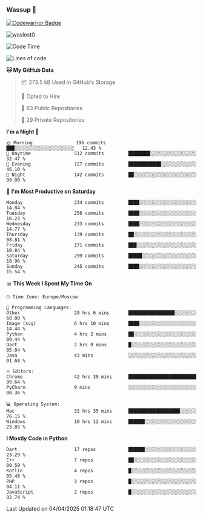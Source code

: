 ### Wassup 👋

[![Codewarrior Badge](https://www.codewars.com/users/waslost/badges/small)](https://www.codewars.com/users/waslost)

<p align="left"> <img src="https://komarev.com/ghpvc/?username=waslost0" alt="waslost0" /></p>

<!--START_SECTION:waka-->
![Code Time](http://img.shields.io/badge/Code%20Time-5%2C532%20hrs%2033%20mins-blue)

![Lines of code](https://img.shields.io/badge/From%20Hello%20World%20I%27ve%20Written-1.6%20million%20lines%20of%20code-blue)

**🐱 My GitHub Data** 

> 📦 273.5 kB Used in GitHub's Storage 
 > 
> 💼 Opted to Hire
 > 
> 📜 63 Public Repositories 
 > 
> 🔑 29 Private Repositories 
 > 
**I'm a Night 🦉** 

```text
🌞 Morning                196 commits         ███░░░░░░░░░░░░░░░░░░░░░░   12.43 % 
🌆 Daytime                512 commits         ████████░░░░░░░░░░░░░░░░░   32.47 % 
🌃 Evening                727 commits         ████████████░░░░░░░░░░░░░   46.10 % 
🌙 Night                  142 commits         ██░░░░░░░░░░░░░░░░░░░░░░░   09.00 % 
```
📅 **I'm Most Productive on Saturday** 

```text
Monday                   234 commits         ████░░░░░░░░░░░░░░░░░░░░░   14.84 % 
Tuesday                  256 commits         ████░░░░░░░░░░░░░░░░░░░░░   16.23 % 
Wednesday                233 commits         ████░░░░░░░░░░░░░░░░░░░░░   14.77 % 
Thursday                 139 commits         ██░░░░░░░░░░░░░░░░░░░░░░░   08.81 % 
Friday                   171 commits         ███░░░░░░░░░░░░░░░░░░░░░░   10.84 % 
Saturday                 299 commits         █████░░░░░░░░░░░░░░░░░░░░   18.96 % 
Sunday                   245 commits         ████░░░░░░░░░░░░░░░░░░░░░   15.54 % 
```


📊 **This Week I Spent My Time On** 

```text
🕑︎ Time Zone: Europe/Moscow

💬 Programming Languages: 
Other                    29 hrs 6 mins       █████████████████░░░░░░░░   68.00 % 
Image (svg)              6 hrs 10 mins       ████░░░░░░░░░░░░░░░░░░░░░   14.44 % 
Python                   4 hrs 2 mins        ██░░░░░░░░░░░░░░░░░░░░░░░   09.44 % 
Dart                     2 hrs 9 mins        █░░░░░░░░░░░░░░░░░░░░░░░░   05.04 % 
Java                     43 mins             ░░░░░░░░░░░░░░░░░░░░░░░░░   01.68 % 

🔥 Editors: 
Chrome                   42 hrs 39 mins      █████████████████████████   99.64 % 
PyCharm                  9 mins              ░░░░░░░░░░░░░░░░░░░░░░░░░   00.36 % 

💻 Operating System: 
Mac                      32 hrs 35 mins      ███████████████████░░░░░░   76.15 % 
Windows                  10 hrs 12 mins      ██████░░░░░░░░░░░░░░░░░░░   23.85 % 
```

**I Mostly Code in Python** 

```text
Dart                     17 repos            ██████░░░░░░░░░░░░░░░░░░░   23.29 % 
C++                      7 repos             ██░░░░░░░░░░░░░░░░░░░░░░░   09.59 % 
Kotlin                   4 repos             █░░░░░░░░░░░░░░░░░░░░░░░░   05.48 % 
PHP                      3 repos             █░░░░░░░░░░░░░░░░░░░░░░░░   04.11 % 
JavaScript               2 repos             █░░░░░░░░░░░░░░░░░░░░░░░░   02.74 % 
```




 Last Updated on 04/04/2025 01:18:47 UTC
<!--END_SECTION:waka-->

